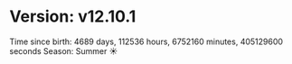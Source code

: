 # Version: v12.10.1
Time since birth: 4689 days, 112536 hours, 6752160 minutes, 405129600 seconds
Season: Summer ☀️

